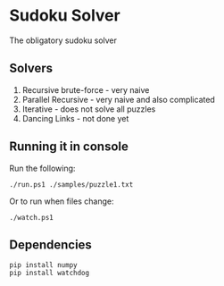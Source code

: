 # Sudoku Solver

The obligatory sudoku solver

## Solvers

1. Recursive brute-force - very naive
1. Parallel Recursive - very naive and also complicated
1. Iterative - does not solve all puzzles
1. Dancing Links - not done yet

## Running it in console

Run the following:

`./run.ps1 ./samples/puzzle1.txt`

Or to run when files change:

`./watch.ps1`

## Dependencies

```
pip install numpy
pip install watchdog
```
